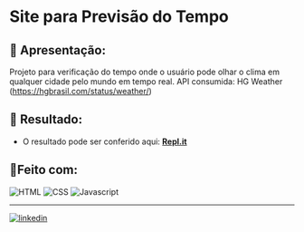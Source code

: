 # Site para Previsão do Tempo

## 📝 Apresentação:
Projeto para verificação do tempo onde o usuário pode olhar o clima em qualquer cidade pelo mundo em tempo real.
API consumida: HG Weather (https://hgbrasil.com/status/weather/)

## 🎨 Resultado:
- O resultado pode ser conferido aqui: [**Repl.it**](https://iuriluna.github.io/site-temperatura-clima/) 


## 🔨Feito com:

<img src="https://img.shields.io/badge/HTML5-E34F26?style=for-the-badge&logo=html5&logoColor=white" alt="HTML">
<img src="https://img.shields.io/badge/CSS3-1572B6?style=for-the-badge&logo=css3&logoColor=white" alt="CSS">
<img src="https://img.shields.io/badge/JavaScript-F7DF1E?style=for-the-badge&logo=javascript&logoColor=black" alt="Javascript">

----

[![linkedin](https://img.shields.io/badge/LinkedIn-0077B5?style=for-the-badge&logo=linkedin&logoColor=white)](https://www.linkedin.com/in/iuri-klimaschenski-luna/)

